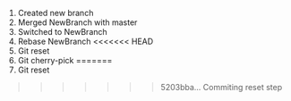 1. Created new branch
2. Merged NewBranch with master
3. Switched to NewBranch
4. Rebase NewBranch
<<<<<<< HEAD
5. Git reset
6. Git cherry-pick
=======
5. Git reset
>>>>>>> 5203bba... Commiting reset step
